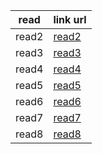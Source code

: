 read         | link url
------------ | -------------
read2        | [read2](https://github.com/salsbeeltareqq/reading-note-/blob/master/read2.md)
read3        | [read3](https://github.com/salsbeeltareqq/reading-note-/blob/master/read3.md)
read4        | [read4](https://github.com/salsbeeltareqq/reading-note-/blob/master/read4.md)
read5        | [read5](https://github.com/salsbeeltareqq/reading-note-/blob/master/read5.md)
read6        | [read6](https://github.com/salsbeeltareqq/reading-note-/blob/master/read6.md)
read7        | [read7](https://github.com/salsbeeltareqq/reading-note-/blob/master/read7.md)
read8        | [read8](https://github.com/salsbeeltareqq/reading-note-/blob/master/read8.md)